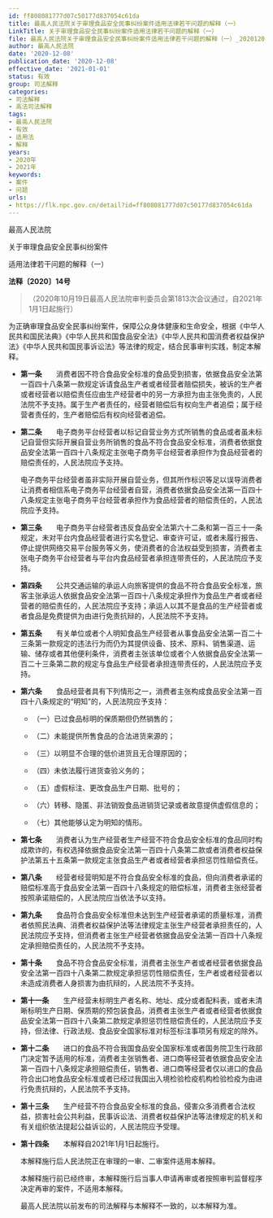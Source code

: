 ```yaml
---
id: ff808081777d07c50177d837054c61da
title: 最高人民法院关于审理食品安全民事纠纷案件适用法律若干问题的解释（一）
LinkTitle: 关于审理食品安全民事纠纷案件适用法律若干问题的解释（一）
file: 最高人民法院关于审理食品安全民事纠纷案件适用法律若干问题的解释（一）_20201208_ff808081777d07c50177d837054c61da.docx
author: 最高人民法院
date: '2020-12-08'
publication_date: '2020-12-08'
effective_date: '2021-01-01'
status: 有效
group: 司法解释
categories:
- 司法解释
- 高法司法解释
tags:
- 最高人民法院
- 有效
- 适用法
- 解释
years:
- 2020年
- 2021年
keywords:
- 案件
- 问题
urls:
- https://flk.npc.gov.cn/detail?id=ff808081777d07c50177d837054c61da
---
```


最高人民法院

关于审理食品安全民事纠纷案件

适用法律若干问题的解释（一）

**法释〔2020〕14号**

> （2020年10月19日最高人民法院审判委员会第1813次会议通过，自2021年1月1日起施行）

为正确审理食品安全民事纠纷案件，保障公众身体健康和生命安全，根据《中华人民共和国民法典》《中华人民共和国食品安全法》《中华人民共和国消费者权益保护法》《中华人民共和国民事诉讼法》等法律的规定，结合民事审判实践，制定本解释。

- **第一条**　　消费者因不符合食品安全标准的食品受到损害，依据食品安全法第一百四十八条第一款规定诉请食品生产者或者经营者赔偿损失，被诉的生产者或者经营者以赔偿责任应由生产经营者中的另一方承担为由主张免责的，人民法院不予支持。属于生产者责任的，经营者赔偿后有权向生产者追偿；属于经营者责任的，生产者赔偿后有权向经营者追偿。

- **第二条**　　电子商务平台经营者以标记自营业务方式所销售的食品或者虽未标记自营但实际开展自营业务所销售的食品不符合食品安全标准，消费者依据食品安全法第一百四十八条规定主张电子商务平台经营者承担作为食品经营者的赔偿责任的，人民法院应予支持。

  电子商务平台经营者虽非实际开展自营业务，但其所作标识等足以误导消费者让消费者相信系电子商务平台经营者自营，消费者依据食品安全法第一百四十八条规定主张电子商务平台经营者承担作为食品经营者的赔偿责任的，人民法院应予支持。

- **第三条**　　电子商务平台经营者违反食品安全法第六十二条和第一百三十一条规定，未对平台内食品经营者进行实名登记、审查许可证，或者未履行报告、停止提供网络交易平台服务等义务，使消费者的合法权益受到损害，消费者主张电子商务平台经营者与平台内食品经营者承担连带责任的，人民法院应予支持。

- **第四条**　　公共交通运输的承运人向旅客提供的食品不符合食品安全标准，旅客主张承运人依据食品安全法第一百四十八条规定承担作为食品生产者或者经营者的赔偿责任的，人民法院应予支持；承运人以其不是食品的生产经营者或者食品是免费提供为由进行免责抗辩的，人民法院不予支持。

- **第五条**　　有关单位或者个人明知食品生产经营者从事食品安全法第一百二十三条第一款规定的违法行为而仍为其提供设备、技术、原料、销售渠道、运输、储存或者其他便利条件，消费者主张该单位或者个人依据食品安全法第一百二十三条第二款的规定与食品生产经营者承担连带责任的，人民法院应予支持。

- **第六条**　　食品经营者具有下列情形之一，消费者主张构成食品安全法第一百四十八条规定的“明知”的，人民法院应予支持：

  - （一）已过食品标明的保质期但仍然销售的；

  - （二）未能提供所售食品的合法进货来源的；

  - （三）以明显不合理的低价进货且无合理原因的；

  - （四）未依法履行进货查验义务的；

  - （五）虚假标注、更改食品生产日期、批号的；

  - （六）转移、隐匿、非法销毁食品进销货记录或者故意提供虚假信息的；

  - （七）其他能够认定为明知的情形。

- **第七条**　　消费者认为生产经营者生产经营不符合食品安全标准的食品同时构成欺诈的，有权选择依据食品安全法第一百四十八条第二款或者消费者权益保护法第五十五条第一款规定主张食品生产者或者经营者承担惩罚性赔偿责任。

- **第八条**　　经营者经营明知是不符合食品安全标准的食品，但向消费者承诺的赔偿标准高于食品安全法第一百四十八条规定的赔偿标准，消费者主张经营者按照承诺赔偿的，人民法院应当依法予以支持。

- **第九条**　　食品符合食品安全标准但未达到生产经营者承诺的质量标准，消费者依照民法典、消费者权益保护法等法律规定主张生产经营者承担责任的，人民法院应予支持，但消费者主张生产经营者依据食品安全法第一百四十八条规定承担赔偿责任的，人民法院不予支持。

- **第十条**　　食品不符合食品安全标准，消费者主张生产者或者经营者依据食品安全法第一百四十八条第二款规定承担惩罚性赔偿责任，生产者或者经营者以未造成消费者人身损害为由抗辩的，人民法院不予支持。

- **第十一条**　　生产经营未标明生产者名称、地址、成分或者配料表，或者未清晰标明生产日期、保质期的预包装食品，消费者主张生产者或者经营者依据食品安全法第一百四十八条第二款规定承担惩罚性赔偿责任的，人民法院应予支持，但法律、行政法规、食品安全国家标准对标签标注事项另有规定的除外。

- **第十二条**　　进口的食品不符合我国食品安全国家标准或者国务院卫生行政部门决定暂予适用的标准，消费者主张销售者、进口商等经营者依据食品安全法第一百四十八条规定承担赔偿责任，销售者、进口商等经营者仅以进口的食品符合出口地食品安全标准或者已经过我国出入境检验检疫机构检验检疫为由进行免责抗辩的，人民法院不予支持。

- **第十三条**　　生产经营不符合食品安全标准的食品，侵害众多消费者合法权益，损害社会公共利益，民事诉讼法、消费者权益保护法等法律规定的机关和有关组织依法提起公益诉讼的，人民法院应予受理。

- **第十四条**　　本解释自2021年1月1日起施行。

  本解释施行后人民法院正在审理的一审、二审案件适用本解释。

  本解释施行前已经终审，本解释施行后当事人申请再审或者按照审判监督程序决定再审的案件，不适用本解释。

  最高人民法院以前发布的司法解释与本解释不一致的，以本解释为准。
